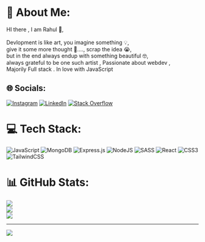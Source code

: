 # 💫 About Me:
HI there , I am Rahul 👋,<br><br>Devlopment is like art, you imagine something 💡, <br>give it some more thought 🤔...., scrap the idea 😭, <br>but in the end always endup with something beautiful 🤓, <br>always grateful to be one such artist , Passionate about webdev ,<br>Majorily Full stack . In love with JavaScript


## 🌐 Socials:
[![Instagram](https://img.shields.io/badge/Instagram-%23E4405F.svg?logo=Instagram&logoColor=white)](https://instagram.com/je_el_savant) [![LinkedIn](https://img.shields.io/badge/LinkedIn-%230077B5.svg?logo=linkedin&logoColor=white)](https://linkedin.com/in/https://www.linkedin.com/in/rahul-kumar-8a145b1b7/) [![Stack Overflow](https://img.shields.io/badge/-Stackoverflow-FE7A16?logo=stack-overflow&logoColor=white)](https://stackoverflow.com/users/13894163) 

# 💻 Tech Stack:
![JavaScript](https://img.shields.io/badge/javascript-%23323330.svg?style=for-the-badge&logo=javascript&logoColor=%23F7DF1E) ![MongoDB](https://img.shields.io/badge/MongoDB-%234ea94b.svg?style=for-the-badge&logo=mongodb&logoColor=white) ![Express.js](https://img.shields.io/badge/express.js-%23404d59.svg?style=for-the-badge&logo=express&logoColor=%2361DAFB) ![NodeJS](https://img.shields.io/badge/node.js-6DA55F?style=for-the-badge&logo=node.js&logoColor=white) ![SASS](https://img.shields.io/badge/SASS-hotpink.svg?style=for-the-badge&logo=SASS&logoColor=white) ![React](https://img.shields.io/badge/react-%2320232a.svg?style=for-the-badge&logo=react&logoColor=%2361DAFB) ![CSS3](https://img.shields.io/badge/css3-%231572B6.svg?style=for-the-badge&logo=css3&logoColor=white) ![TailwindCSS](https://img.shields.io/badge/tailwindcss-%2338B2AC.svg?style=for-the-badge&logo=tailwind-css&logoColor=white)
# 📊 GitHub Stats:
![](https://github-readme-stats.vercel.app/api?username=rakzool&theme=dark&hide_border=false&include_all_commits=true&count_private=true)<br/>
![](https://github-readme-streak-stats.herokuapp.com/?user=rakzool&theme=dark&hide_border=false)<br/>
![](https://github-readme-stats.vercel.app/api/top-langs/?username=rakzool&theme=dark&hide_border=false&include_all_commits=true&count_private=true&layout=compact)

---
[![](https://visitcount.itsvg.in/api?id=rakzool&icon=0&color=0)](https://visitcount.itsvg.in)

<!-- Proudly created with GPRM ( https://gprm.itsvg.in ) -->
